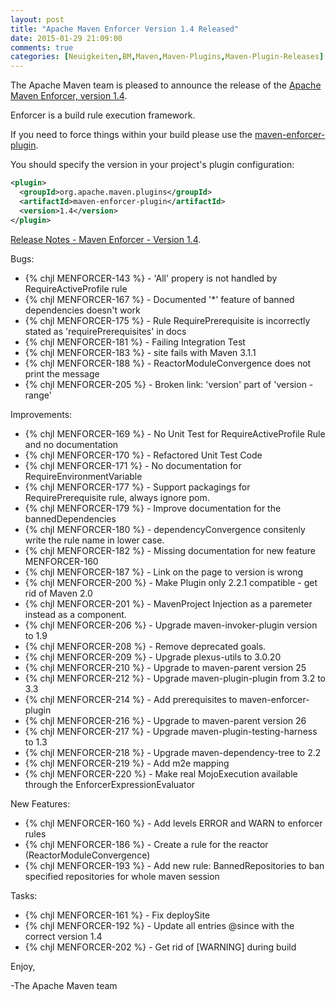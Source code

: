 ```yaml
---
layout: post
title: "Apache Maven Enforcer Version 1.4 Released"
date: 2015-01-29 21:09:00
comments: true
categories: [Neuigkeiten,BM,Maven,Maven-Plugins,Maven-Plugin-Releases]
---
```

The Apache Maven team is pleased to announce the release of the 
[Apache Maven Enforcer, version 1.4](http://maven.apache.org/enforcer).

Enforcer is a build rule execution framework.

If you need to force things within your build please use the 
[maven-enforcer-plugin](http://maven.apache.org/enforcer/maven-enforcer-plugin/).

You should specify the version in your project's plugin configuration:

``` xml
<plugin>
  <groupId>org.apache.maven.plugins</groupId>
  <artifactId>maven-enforcer-plugin</artifactId>
  <version>1.4</version>
</plugin>
```

<!-- more -->

[Release Notes - Maven Enforcer - Version 1.4](http://jira.codehaus.org/secure/ReleaseNote.jspa?projectId=11530&version=19420).

Bugs:

 * {% chjl MENFORCER-143 %} - 'All' propery is not handled by RequireActiveProfile rule
 * {% chjl MENFORCER-167 %} - Documented '*' feature of banned dependencies doesn't work
 * {% chjl MENFORCER-175 %} - Rule RequirePrerequisite is incorrectly stated as 'requirePrerequisites' in docs
 * {% chjl MENFORCER-181 %} - Failing Integration Test
 * {% chjl MENFORCER-183 %} - site fails with Maven 3.1.1
 * {% chjl MENFORCER-188 %} - ReactorModuleConvergence does not print the message
 * {% chjl MENFORCER-205 %} - Broken link: 'version' part of 'version - range'

Improvements:

 * {% chjl MENFORCER-169 %} - No Unit Test for RequireActiveProfile Rule and no documentation
 * {% chjl MENFORCER-170 %} - Refactored Unit Test Code
 * {% chjl MENFORCER-171 %} - No documentation for RequireEnvironmentVariable
 * {% chjl MENFORCER-177 %} - Support packagings for RequirePrerequisite rule, always ignore pom.
 * {% chjl MENFORCER-179 %} - Improve documentation for the bannedDependencies
 * {% chjl MENFORCER-180 %} - dependencyConvergence consitenly write the rule name in lower case.
 * {% chjl MENFORCER-182 %} - Missing documentation for new feature MENFORCER-160
 * {% chjl MENFORCER-187 %} - Link on the page to version is wrong
 * {% chjl MENFORCER-200 %} - Make Plugin only 2.2.1 compatible - get rid of Maven 2.0
 * {% chjl MENFORCER-201 %} - MavenProject Injection as a paremeter instead as a component.
 * {% chjl MENFORCER-206 %} - Upgrade maven-invoker-plugin version to 1.9
 * {% chjl MENFORCER-208 %} - Remove deprecated goals.
 * {% chjl MENFORCER-209 %} - Upgrade plexus-utils to 3.0.20
 * {% chjl MENFORCER-210 %} - Upgrade to maven-parent version 25
 * {% chjl MENFORCER-212 %} - Upgrade maven-plugin-plugin from 3.2 to 3.3
 * {% chjl MENFORCER-214 %} - Add prerequisites to maven-enforcer-plugin
 * {% chjl MENFORCER-216 %} - Upgrade to maven-parent version 26
 * {% chjl MENFORCER-217 %} - Upgrade maven-plugin-testing-harness to 1.3
 * {% chjl MENFORCER-218 %} - Upgrade maven-dependency-tree to 2.2
 * {% chjl MENFORCER-219 %} - Add m2e mapping
 * {% chjl MENFORCER-220 %} - Make real MojoExecution available through the EnforcerExpressionEvaluator

New Features:

 * {% chjl MENFORCER-160 %} - Add levels ERROR and WARN to enforcer rules
 * {% chjl MENFORCER-186 %} - Create a rule for the reactor (ReactorModuleConvergence)
 * {% chjl MENFORCER-193 %} - Add new rule: BannedRepositories to ban specified repositories for whole maven session

Tasks:

 * {% chjl MENFORCER-161 %} - Fix deploySite
 * {% chjl MENFORCER-192 %} - Update all entries @since with the correct version 1.4
 * {% chjl MENFORCER-202 %} - Get rid of [WARNING] during build

Enjoy,

-The Apache Maven team
